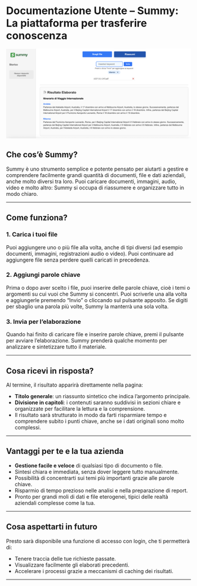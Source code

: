 
# Documentazione Utente – Summy: La piattaforma per trasferire conoscenza

![Showcase Summy](documentation/showcase.png)

## Che cos’è Summy?

Summy è uno strumento semplice e potente pensato per aiutarti a gestire e comprendere facilmente grandi quantità di documenti, file e dati aziendali, anche molto diversi tra loro. Puoi caricare documenti, immagini, audio, video e molto altro: Summy si occupa di riassumere e organizzare tutto in modo chiaro.

----

## Come funziona?

### 1. Carica i tuoi file

Puoi aggiungere uno o più file alla volta, anche di tipi diversi (ad esempio documenti, immagini, registrazioni audio o video). Puoi continuare ad aggiungere file senza perdere quelli caricati in precedenza.

### 2. Aggiungi parole chiave

Prima o dopo aver scelto i file, puoi inserire delle parole chiave, cioè i temi o argomenti su cui vuoi che Summy si concentri. Puoi scriverle una alla volta e aggiungerle premendo “Invio” o cliccando sul pulsante apposito.
Se digiti per sbaglio una parola più volte, Summy la manterrà una sola volta.

### 3. Invia per l’elaborazione

Quando hai finito di caricare file e inserire parole chiave, premi il pulsante per avviare l’elaborazione. Summy prenderà qualche momento per analizzare e sintetizzare tutto il materiale.

---

## Cosa ricevi in risposta?

Al termine, il risultato apparirà direttamente nella pagina:

* **Titolo generale**: un riassunto sintetico che indica l’argomento principale.
* **Divisione in capitoli**: i contenuti saranno suddivisi in sezioni chiare e organizzate per facilitare la lettura e la comprensione.
* Il risultato sarà strutturato in modo da farti risparmiare tempo e comprendere subito i punti chiave, anche se i dati originali sono molto complessi.

---

## Vantaggi per te e la tua azienda

* **Gestione facile e veloce** di qualsiasi tipo di documento o file.
* Sintesi chiara e immediata, senza dover leggere tutto manualmente.
* Possibilità di concentrarti sui temi più importanti grazie alle parole chiave.
* Risparmio di tempo prezioso nelle analisi e nella preparazione di report.
* Pronto per grandi moli di dati e file eterogenei, tipici delle realtà aziendali complesse come la tua.

---

## Cosa aspettarti in futuro

Presto sarà disponibile una funzione di accesso con login, che ti permetterà di:

* Tenere traccia delle tue richieste passate.
* Visualizzare facilmente gli elaborati precedenti.
* Accelerare i processi grazie a meccanismi di caching dei risultati.

---
